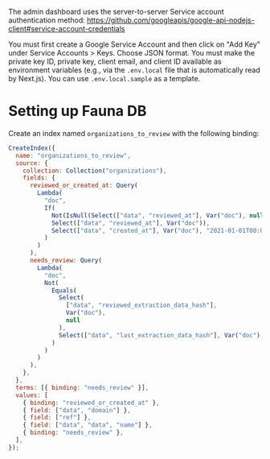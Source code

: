 The admin dashboard uses the server-to-server Service account authentication
method: https://github.com/googleapis/google-api-nodejs-client#service-account-credentials

You must first create a Google Service Account and then click on "Add Key" under Service Accounts > Keys. Choose JSON format. You must make the private key ID, private key, client email, and client ID available as environment variables (e.g., via the `.env.local` file that is automatically read by Next.js). You can use `.env.local.sample` as a template.

# Setting up Fauna DB

Create an index named `organizations_to_review` with the following binding:

```js
CreateIndex({
  name: "organizations_to_review",
  source: {
    collection: Collection("organizations"),
    fields: {
      reviewed_or_created_at: Query(
        Lambda(
          "doc",
          If(
            Not(IsNull(Select(["data", "reviewed_at"], Var("doc"), null))),
            Select(["data", "reviewed_at"], Var("doc")),
            Select(["data", "created_at"], Var("doc"), "2021-01-01T00:00:00")
          )
        )
      ),
      needs_review: Query(
        Lambda(
          "doc",
          Not(
            Equals(
              Select(
                ["data", "reviewed_extraction_data_hash"],
                Var("doc"),
                null
              ),
              Select(["data", "last_extraction_data_hash"], Var("doc"), null)
            )
          )
        )
      ),
    },
  },
  terms: [{ binding: "needs_review" }],
  values: [
    { binding: "reviewed_or_created_at" },
    { field: ["data", "domain"] },
    { field: ["ref"] },
    { field: ["data", "data", "name"] },
    { binding: "needs_review" },
  ],
});
```
